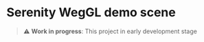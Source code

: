 # Serenity WegGL demo scene

> :warning: **Work in progress**: This project in early development stage
